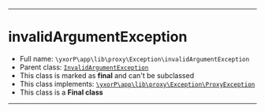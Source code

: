 ***

# invalidArgumentException





* Full name: `\yxorP\app\lib\proxy\Exception\invalidArgumentException`
* Parent class: [`InvalidArgumentException`](../../../../../InvalidArgumentException.md)
* This class is marked as **final** and can't be subclassed
* This class implements:
[`\yxorP\app\lib\proxy\Exception\ProxyException`](./ProxyException.md)
* This class is a **Final class**






***

